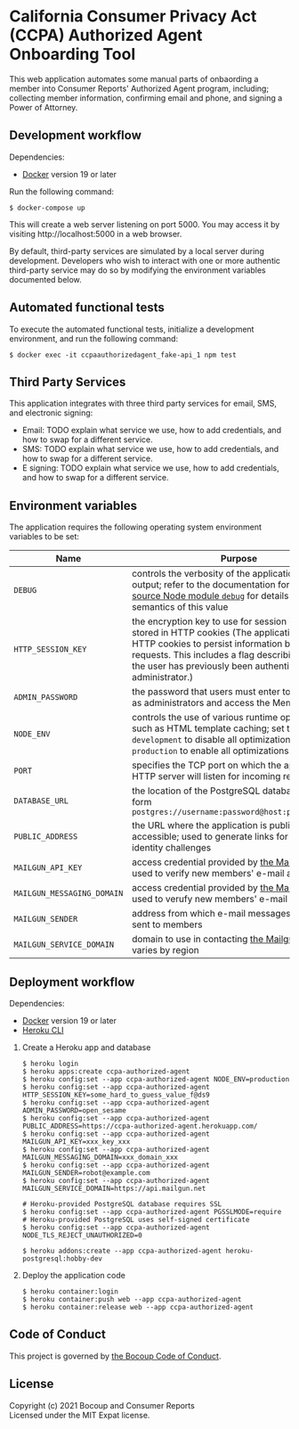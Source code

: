 # California Consumer Privacy Act (CCPA) Authorized Agent Onboarding Tool
This web application automates some manual parts of onbaording a member into
Consumer Reports' Authorized Agent program, including; collecting member
information, confirming email and phone, and signing a Power of Attorney.

## Development workflow

Dependencies:

- [Docker](https://www.docker.com/) version 19 or later

Run the following command:

    $ docker-compose up

This will create a web server listening on port 5000. You may access it by
visiting http://localhost:5000 in a web browser.

By default, third-party services are simulated by a local server during
development. Developers who wish to interact with one or more authentic
third-party service may do so by modifying the environment variables documented
below.

## Automated functional tests

To execute the automated functional tests, initialize a development
environment, and run the following command:

    $ docker exec -it ccpaauthorizedagent_fake-api_1 npm test

## Third Party Services
This application integrates with three third party services for email, SMS, and electronic signing: 
* Email: TODO explain what service we use, how to add credentials, and how to swap for a different service.
* SMS: TODO explain what service we use, how to add credentials, and how to swap for a different service.
* E signing: TODO explain what service we use, how to add credentials, and how to swap for a different service.

## Environment variables

The application requires the following operating system environment variables
to be set:

Name                         | Purpose
-----------------------------|--------
`DEBUG`                      | controls the verbosity of the application's logging output; refer to the documentation for [the open source Node module `debug`](https://www.npmjs.com/package/debug) for details on the semantics of this value
`HTTP_SESSION_KEY`           | the encryption key to use for session information stored in HTTP cookies (The application uses HTTP cookies to persist information between requests. This includes a flag describing whether the user has previously been authenticated as an administrator.)
`ADMIN_PASSWORD`             | the password that users must enter to authenticate as administrators and access the Member table
`NODE_ENV`                   | controls the use of various runtime optimizations such as HTML template caching; set to `development` to disable all optimization; set to `production` to enable all optimizations.
`PORT`                       | specifies the TCP port on which the application's HTTP server will listen for incoming requests
`DATABASE_URL`               | the location of the PostgreSQL database; takes the form `postgres://username:password@host:port/database`
`PUBLIC_ADDRESS`             | the URL where the application is publicly-accessible; used to generate links for responses to identity challenges
`MAILGUN_API_KEY`            | access credential provided by [the Mailgun service](https://www.mailgun.com/); used to verify new members' e-mail addresses
`MAILGUN_MESSAGING_DOMAIN`   | access credential provided by [the Mailgun service](https://www.mailgun.com/); used to verufy new members' e-mail addressed
`MAILGUN_SENDER`             | address from which e-mail messages should be sent to members
`MAILGUN_SERVICE_DOMAIN`     | domain to use in contacting [the Mailgun service](https://www.mailgun.com/); varies by region

## Deployment workflow

Dependencies:

- [Docker](https://www.docker.com/) version 19 or later
- [Heroku CLI](https://devcenter.heroku.com/categories/command-line)

1. Create a Heroku app and database

       $ heroku login
       $ heroku apps:create ccpa-authorized-agent
       $ heroku config:set --app ccpa-authorized-agent NODE_ENV=production
       $ heroku config:set --app ccpa-authorized-agent HTTP_SESSION_KEY=some_hard_to_guess_value_f@ds9
       $ heroku config:set --app ccpa-authorized-agent ADMIN_PASSWORD=open_sesame
       $ heroku config:set --app ccpa-authorized-agent PUBLIC_ADDRESS=https://ccpa-authorized-agent.herokuapp.com/
       $ heroku config:set --app ccpa-authorized-agent MAILGUN_API_KEY=xxx_key_xxx
       $ heroku config:set --app ccpa-authorized-agent MAILGUN_MESSAGING_DOMAIN=xxx_domain_xxx
       $ heroku config:set --app ccpa-authorized-agent MAILGUN_SENDER=robot@example.com
       $ heroku config:set --app ccpa-authorized-agent MAILGUN_SERVICE_DOMAIN=https://api.mailgun.net

       # Heroku-provided PostgreSQL database requires SSL
       $ heroku config:set --app ccpa-authorized-agent PGSSLMODE=require
       # Heroku-provided PostgreSQL uses self-signed certificate
       $ heroku config:set --app ccpa-authorized-agent NODE_TLS_REJECT_UNAUTHORIZED=0

       $ heroku addons:create --app ccpa-authorized-agent heroku-postgresql:hobby-dev

2. Deploy the application code

       $ heroku container:login
       $ heroku container:push web --app ccpa-authorized-agent
       $ heroku container:release web --app ccpa-authorized-agent


## Code of Conduct

This project is governed by [the Bocoup Code of
Conduct](https://bocoup.com/code-of-conduct).

## License

Copyright (c) 2021 Bocoup and Consumer Reports  
Licensed under the MIT Expat license.
